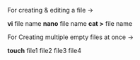 For creating & editing a file ->

**vi** file name
**nano** file name
**cat >** file name

For Creating multiple empty files at once ->

**touch** file1 file2 file3 file4

